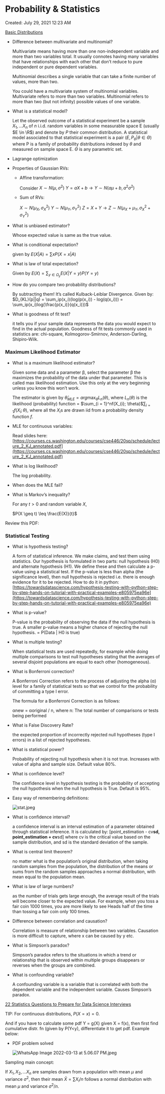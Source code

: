 # Probability & Statistics

Created: July 29, 2021 12:23 AM

[Basic Distributions](Basic%20Distributions.md)

- Difference between multivariate and multinomial?
    
    Multivariate means having more than one non-independent variable and more than two variables total. It usually connotes having many variables that have relationships with each other that don’t reduce to pure independent or pure dependent variables.
    
    Multinomial describes a single variable that can take a finite number of values, more than two.
    
    You could have a multivariate system of multinomial variables. Multivariate refers to more than two variables. Multinomial refers to more than two (but not infinity) possible values of one variable.
    
- What is a statistical model?
    
    Let the observed outcome of a statistical experiment be a sample $X_1, ...X_n$ of $n$ i.i.d. random variables in some measurable space E (usually $E \in \R$) and denote by $P$ their common distribution. A statistical model associated to that statistical experiment is a pair
    $(E, P_\theta | \theta \in \Theta)$ 
    where P is a family of probability distributions indexed by $\theta$ and measured on sample space E. $\Theta$ is any parametric set.
    
- Lagrange optimization
- Properties of Gaussian RVs:
    - Affine transformation:
        
        Consider $X \sim N(\mu, \sigma^2)$ 
        $Y = aX + b \rightarrow Y \sim N(a\mu + b, a^2 \sigma ^2)$
        
    - Sum of RVs:
        
        $X \sim N(\mu_X, \sigma^2_X)$ 
        $Y \sim N(\mu_Y, \sigma^2_Y)$ 
        $Z = X + Y \rightarrow Z \sim N(\mu_X + \mu_Y, \sigma^2_X + \sigma^2_Y)$
        
- What is unbiased estimator?
    
    Whose expected value is same as the true value.
    
- What is conditional expectation?
    
    given by $E(X|A) = \sum xP(X = x | A)$ 
    
- What is law of total expectation?
    
    Given by $E(X) = \sum_{y \in \Omega_y} E(X | Y = y)P(Y = y)$
    
- How do you compare two probability distributions?
    
    By subtracting them! It’s called Kulback-Leiblar Divergence. Given by: $D_{KL}(p||q) = \sum_ip(x_i)(log(p(x_i)) - log(q(x_i))) = \sum_ip(x_i)log(\frac{p(x_i)}{q(x_i)})$
    
- What is goodness of fit test?
    
    it tells you if your sample data represents the data you would expect to find in the actual population. Goodness of fit tests commonly used in statistics are: chi-square, Kolmogorov-Smirnov, Anderson-Darling, Shipiro-Wilk.
    

### Maximum Likelihood Estimator

- What is a maximum likelihood estimator?
    
    Given some data and a parameter β, select the parameter β the maximizes the probability of the data under that parameter. This is called max likelihood estimation. Use this only at the very beginning unless you know this won’t work.
    
    The estimator is given by $\hat{\theta}_{MLE} = arg \max_{\theta}L_{n}(\theta)$, where $L_{n}(\theta)$ is the likelihood (probability) function = $\sum_{i = 1}^nf(X_{i}; \theta)$$\sum_{i = 1}f(X_{i}; \theta)$, where all the $X_{i}$s are drawn iid from a probability density function $f$.
    
- MLE for continuous variables:
    
    Read slides here: [https://courses.cs.washington.edu/courses/cse446/20sp/schedule/lecture_2_KJ_annotated.pdf](https://courses.cs.washington.edu/courses/cse446/20sp/schedule/lecture_2_KJ_annotated.pdf)
    
- What is log likelihood?
    
    The log probability.
    
- When does the MLE fail?
- What is Markov’s inequality?
    
    For any $t > 0$ and random variable $X$, 
    
    $P(X \geq t) \leq \frac{E(X)}{t}$
    

Review this PDF: 

[](http://ciml.info/dl/v0_99/ciml-v0_99-ch09.pdf)

### Statistical Testing

- What is hypothesis testing?
    
    A form of statistical inference. We make claims, and test them using statistics. Our hypothesis is formulated in two parts: null hypothesis (H0) and alternate hypothesis (H1). We define these and then calculate a p-value using a statistical test. If the p-value is less than alpha (the significance level), then null hypothesis is rejected i.e. there is enough evidence for it to be rejected. 
    How to do it in python: [https://towardsdatascience.com/hypothesis-testing-with-python-step-by-step-hands-on-tutorial-with-practical-examples-e805975ea96e](https://towardsdatascience.com/hypothesis-testing-with-python-step-by-step-hands-on-tutorial-with-practical-examples-e805975ea96e)
    
- What is p-value?
    
    P-value is the probability of observing the data if the null hypothesis is true. A smaller p-value means a higher chance of rejecting the null hypothesis. = P(Data | H0 is true)
    
- What is multiple testing?
    
    When statistical tests are used repeatedly, for example while doing multiple comparisons
    to test null hypotheses stating that the averages of several disjoint populations are equal
    to each other (homogeneous).
    
- What is Bonferroni correction?
    
    A Bonferroni Correction refers to the process of adjusting the alpha (α) level for a family of statistical tests so that we control for the probability of committing a type I error.
    
    The formula for a Bonferroni Correction is as follows:
    
    αnew = αoriginal / n, where n: The total number of comparisons or tests being performed
    
- What is False Discovery Rate?
    
    the expected proportion of incorrectly rejected null hypotheses (type I errors) in a list of rejected hypotheses.
    
- What is statistical power?
    
    Probability of rejecting null hypothesis when it is not true. Increases with value of alpha and sample size. Default value 80%.
    
- What is confidence level?
    
    The confidence level in hypothesis testing is the probability of accepting the null hypothesis when the null hypothesis is True. Default is 95%.
    
- Easy way of remembering definitions:
    
    ![stat.jpeg](stat.jpeg)
    
- What is confidence interval?
    
    a confidence interval is an interval estimation of a parameter obtained through statistical inference. It is calculated by: [point_estimation - cv**sd, point_estimation + cv**sd] where cv is the critical value based on the sample distribution, and sd is the standard deviation of the sample.
    
- What is central limit theorem?
    
    no matter what is the population’s original distribution, when taking random samples from the population, the distribution of the means or sums from the random samples approaches a normal distribution, with mean equal to the population mean.
    
- What is law of large numbers?
    
    as the number of trials gets large enough, the average result of the trials will become closer to the expected value. For example, when you toss a fair coin 1000 times, you are more likely to see Heads half of the time than tossing a fair coin only 100 times.
    
- Difference between correlation and causation?
    
    Correlation is measure  of relationship between two variables. Causation is more difficult to capture, where x can be caused by y etc.
    
- What is Simpson’s paradox?
    
    Simpson’s paradox refers to the situations in which a trend or relationship that is observed within multiple groups disappears or reverses when the groups are combined.
    
- What is confounding variable?
    
    A confounding variable is a variable that is correlated with both the dependent variable and the independent variable. Causes Simpson’s paradox.
    

[22 Statistics Questions to Prepare for Data Science Interviews](https://towardsdatascience.com/22-statistics-questions-to-prepare-for-data-science-interviews-d5651a8b3c56)

TIP: For continuous distributions, $P(X = x) = 0.$

And if you have to calculate some pdf Y = g(X) given X = f(x), then first find cumulative distr. fn (given by P(Y<y), differentiate it to get pdf. Example below:

- PDF problem solved
    
    ![WhatsApp Image 2022-03-13 at 5.06.07 PM.jpeg](Probability%20&%20Statistics/WhatsApp_Image_2022-03-13_at_5.06.07_PM.jpeg)
    

Sampling main concept:

If $X_1, X_2, ... X_n$ are samples drawn from a population with mean $\mu$ and variance $\sigma^2$, then their mean $\bar{X} = \sum X_i / n$ follows a normal distribution with mean $\mu$ and variance $\sigma^2/n$.